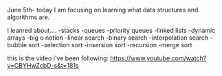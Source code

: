 June 5th-
today I am focusing on learning what data structures and algorithms are.

I leanred about....
-stacks
-queues
-priority queues
-linked lists
-dynamic arrays
-big o notion
-linear search
-binary search
-interpolation search
-bubble sort
-selection sort
-insersion sort
-recursion
-merge sort

this is the video i've been following: https://www.youtube.com/watch?v=CBYHwZcbD-s&t=181s
